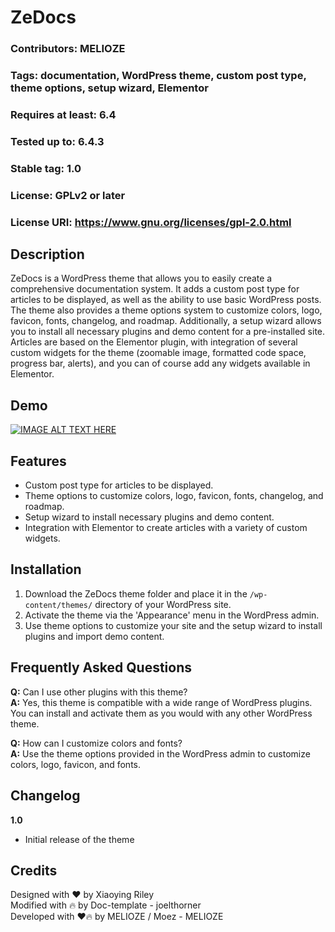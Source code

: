 # ZeDocs

### Contributors: MELIOZE
### Tags: documentation, WordPress theme, custom post type, theme options, setup wizard, Elementor
### Requires at least: 6.4
### Tested up to: 6.4.3
### Stable tag: 1.0
### License: GPLv2 or later
### License URI: https://www.gnu.org/licenses/gpl-2.0.html

## Description

ZeDocs is a WordPress theme that allows you to easily create a comprehensive documentation system. It adds a custom post type for articles to be displayed, as well as the ability to use basic WordPress posts. The theme also provides a theme options system to customize colors, logo, favicon, fonts, changelog, and roadmap. Additionally, a setup wizard allows you to install all necessary plugins and demo content for a pre-installed site. Articles are based on the Elementor plugin, with integration of several custom widgets for the theme (zoomable image, formatted code space, progress bar, alerts), and you can of course add any widgets available in Elementor.

## Demo

[![IMAGE ALT TEXT HERE](https://img.youtube.com/vi/d50MWrw5mFA/0.jpg)](https://www.youtube.com/watch?v=d50MWrw5mFA)

## Features

- Custom post type for articles to be displayed.
- Theme options to customize colors, logo, favicon, fonts, changelog, and roadmap.
- Setup wizard to install necessary plugins and demo content.
- Integration with Elementor to create articles with a variety of custom widgets.

## Installation

1. Download the ZeDocs theme folder and place it in the `/wp-content/themes/` directory of your WordPress site.
2. Activate the theme via the 'Appearance' menu in the WordPress admin.
3. Use theme options to customize your site and the setup wizard to install plugins and import demo content.

## Frequently Asked Questions

**Q:** Can I use other plugins with this theme?  
**A:** Yes, this theme is compatible with a wide range of WordPress plugins. You can install and activate them as you would with any other WordPress theme.

**Q:** How can I customize colors and fonts?  
**A:** Use the theme options provided in the WordPress admin to customize colors, logo, favicon, and fonts.

## Changelog

**1.0**  
- Initial release of the theme

## Credits

Designed with ❤️ by Xiaoying Riley  
Modified with 🔥 by Doc-template - joelthorner  
Developed with ❤️🔥 by MELIOZE / Moez - MELIOZE  